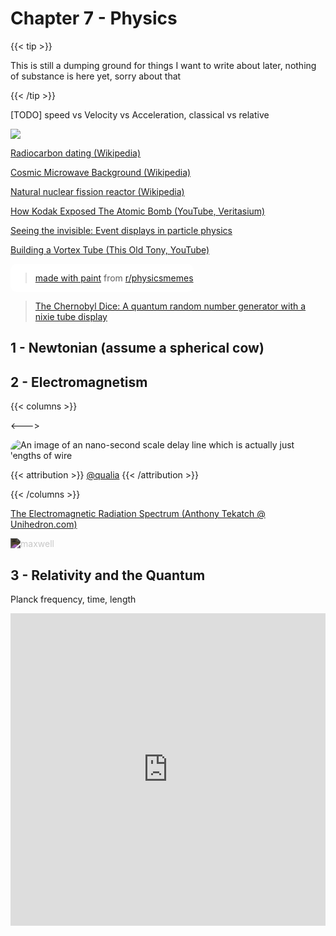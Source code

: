 # Chapter 7 - Physics

{{< tip >}}

This is still a dumping ground for things I want to write about later, nothing of substance is here yet, sorry about that

{{< /tip >}}

[TODO] speed vs Velocity vs Acceleration, classical vs relative

![](/xkcd/Exposure_chart-xkcd.svg)

[Radiocarbon dating (Wikipedia)](https://en.wikipedia.org/wiki/Radiocarbon_dating)

[Cosmic Microwave Background (Wikipedia)](https://en.wikipedia.org/wiki/Cosmic_microwave_background)

[Natural nuclear fission reactor (Wikipedia)](https://en.wikipedia.org/wiki/Natural_nuclear_fission_reactor)

[How Kodak Exposed The Atomic Bomb (YouTube, Veritasium)](https://www.youtube.com/watch?v=7pSqk-XV2QM)

[Seeing the invisible: Event displays in particle physics](https://home.cern/news/news/experiments/seeing-invisible-event-displays-particle-physics)

[Building a Vortex Tube (This Old Tony, YouTube)](https://www.youtube.com/watch?v=Hn8hDY4bvpI&feature=youtu.be&ab_channel=ThisOldTony)

<div style="display: inline-block; background-color: #fff; border-radius: 10px;"><blockquote class="reddit-card" data-card-created="1609715221"><a href="https://www.reddit.com/r/physicsmemes/comments/kncao1/made_with_paint/">made with paint</a> from <a href="http://www.reddit.com/r/physicsmemes">r/physicsmemes</a></blockquote>
    <script async src="//embed.redditmedia.com/widgets/platform.js" charset="UTF-8"></script></div>

<blockquote class="imgur-embed-pub" lang="en" data-id="a/3WYxF7x"  ><a href="//imgur.com/a/3WYxF7x">The Chernobyl Dice: A quantum random number generator with a nixie tube display</a></blockquote><script async src="//s.imgur.com/min/embed.js" charset="utf-8"></script>



## 1 - Newtonian (assume a spherical cow)

## 2 - Electromagnetism

{{< columns >}}

<--->

<img src="/fairuse/twitter/qualia.webp" alt="An image of an nano-second scale delay line which is actually just lengths of wire" style="border-radius:25px;">

{{< attribution >}} [@qualia](https://twitter.com/profanegeometry/status/1591152342862528513) {{< /attribution >}}

{{< /columns >}}

[The Electromagnetic Radiation Spectrum (Anthony Tekatch @ Unihedron.com)](http://unihedron.com/projects/spectrum/downloads/spectrum.jpg)

<img src="/eng/maxwellequns.png" alt="maxwell" style="-webkit-filter: invert(.85);">

## 3 - Relativity and the Quantum

Planck frequency, time, length

<iframe width="100%" height="500" src="https://www.youtube.com/embed/zcqZHYo7ONs" title="YouTube video player" frameborder="0" allow="accelerometer; autoplay; clipboard-write; encrypted-media; gyroscope; picture-in-picture" allowfullscreen></iframe>
